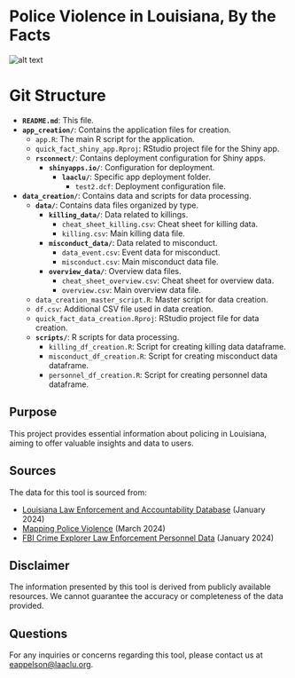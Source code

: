  # Police Violence in Louisiana, By the Facts

![alt text](https://github.com/aclu-national/louisiana_police_quick_facts/blob/5a3a7304842ee61510c4678ce136f67ec83f2ebb/image_facts.png)

# Git Structure

- **`README.md`**: This file.
- **`app_creation/`**: Contains the application files for creation.
  - `app.R`: The main R script for the application.
  - `quick_fact_shiny_app.Rproj`: RStudio project file for the Shiny app.
  - **`rsconnect/`**: Contains deployment configuration for Shiny apps.
    - **`shinyapps.io/`**: Configuration for deployment.
      - **`laaclu/`**: Specific app deployment folder.
        - `test2.dcf`: Deployment configuration file.
- **`data_creation/`**: Contains data and scripts for data processing.
  - **`data/`**: Contains data files organized by type.
    - **`killing_data/`**: Data related to killings.
      - `cheat_sheet_killing.csv`: Cheat sheet for killing data.
      - `killing.csv`: Main killing data file.
    - **`misconduct_data/`**: Data related to misconduct.
      - `data_event.csv`: Event data for misconduct.
      - `misconduct.csv`: Main misconduct data file.
    - **`overview_data/`**: Overview data files.
      - `cheat_sheet_overview.csv`: Cheat sheet for overview data.
      - `overview.csv`: Main overview data file.
  - `data_creation_master_script.R`: Master script for data creation.
  - `df.csv`: Additional CSV file used in data creation.
  - `quick_fact_data_creation.Rproj`: RStudio project file for data creation.
  - **`scripts/`**: R scripts for data processing.
    - `killing_df_creation.R`: Script for creating killing data dataframe.
    - `misconduct_df_creation.R`: Script for creating misconduct data dataframe.
    - `personnel_df_creation.R`: Script for creating personnel data dataframe.

## Purpose
This project provides essential information about policing in Louisiana, aiming to offer valuable insights and data to users.

## Sources
The data for this tool is sourced from:
- [Louisiana Law Enforcement and Accountability Database](llead.co) (January 2024)
- [Mapping Police Violence](https://mappingpoliceviolence.org/) (March 2024)
- [FBI Crime Explorer Law Enforcement Personnel Data](https://cde.ucr.cjis.gov/) (January 2024)

## Disclaimer
The information presented by this tool is derived from publicly available resources. We cannot guarantee the accuracy or completeness of the data provided.

## Questions
For any inquiries or concerns regarding this tool, please contact us at [eappelson@laaclu.org](mailto:eappelson@laaclu.org).

